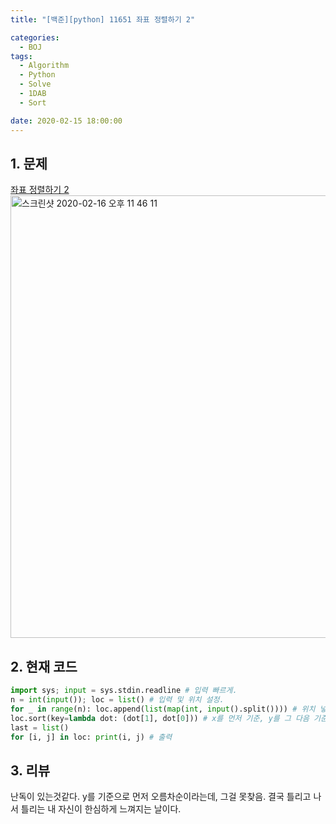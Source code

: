```yaml
---
title: "[백준][python] 11651 좌표 정렬하기 2"

categories:
  - BOJ
tags:
  - Algorithm
  - Python
  - Solve
  - 1DAB
  - Sort

date: 2020-02-15 18:00:00
---
```


## 1. 문제
[좌표 정렬하기 2](https://www.acmicpc.net/problem/11651)  
<img width="708" alt="스크린샷 2020-02-16 오후 11 46 11" src="https://user-images.githubusercontent.com/20227720/74606782-89211b00-5116-11ea-8d31-9ee6f82f7222.png">


## 2. 현재 코드

```python
import sys; input = sys.stdin.readline # 입력 빠르게.
n = int(input()); loc = list() # 입력 및 위치 설정.
for _ in range(n): loc.append(list(map(int, input().split()))) # 위치 넣기.
loc.sort(key=lambda dot: (dot[1], dot[0])) # x를 먼저 기준, y를 그 다음 기준으로 정렬.
last = list()
for [i, j] in loc: print(i, j) # 출력
```

## 3. 리뷰
난독이 있는것같다. y를 기준으로 먼저 오름차순이라는데, 그걸 못찾음. 결국 틀리고 나서 틀리는 내 자신이 한심하게 느껴지는 날이다.
